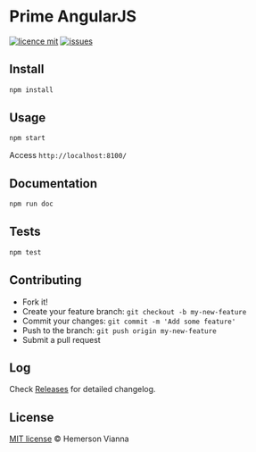 # Prime AngularJS

[![licence mit](https://img.shields.io/badge/license-MIT-blue.svg?style=flat-square)](http://hemersonvianna.mit-license.org/)
[![issues](https://img.shields.io/github/issues/prime-solutions/prime-angularjs.svg?style=flat-square)](https://github.com/prime-solutions/prime-angularjs/issues)

## Install

```bash
npm install
```

## Usage

```bash
npm start
```

Access `http://localhost:8100/`

## Documentation

```bash
npm run doc
```

## Tests

```bash
npm test
```

## Contributing

- Fork it!
- Create your feature branch: `git checkout -b my-new-feature`
- Commit your changes: `git commit -m 'Add some feature'`
- Push to the branch: `git push origin my-new-feature`
- Submit a pull request

## Log

Check [Releases](https://github.com/prime-solutions/prime-angularjs/releases) for detailed changelog.

## License

[MIT license](http://hemersonvianna.mit-license.org/) © Hemerson Vianna
